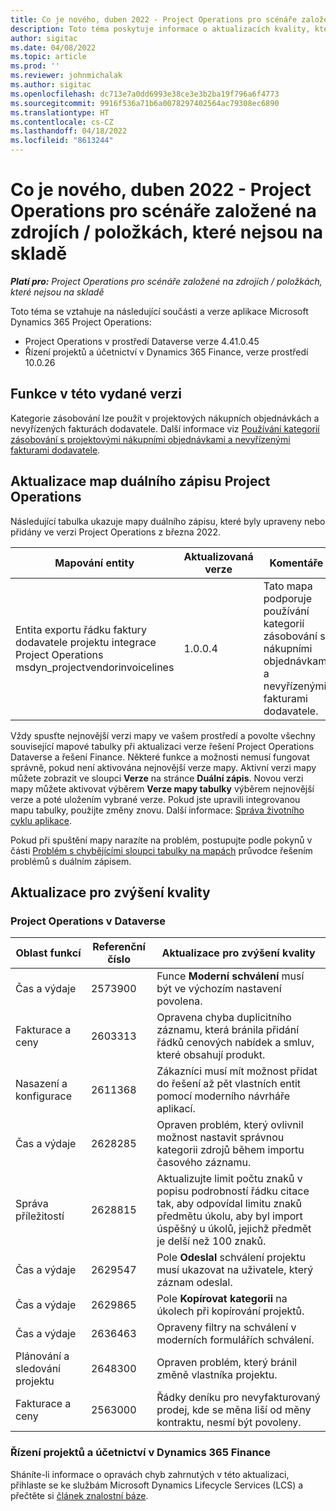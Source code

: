 ```yaml
---
title: Co je nového, duben 2022 - Project Operations pro scénáře založené na zdrojích / položkách, které nejsou na skladě
description: Toto téma poskytuje informace o aktualizacích kvality, které jsou k dispozici ve verzi Microsoft Dynamics 365 Project Operations z dubna 2022 pro scénáře založené na zdrojích / neskladových položkách.
author: sigitac
ms.date: 04/08/2022
ms.topic: article
ms.prod: ''
ms.reviewer: johnmichalak
ms.author: sigitac
ms.openlocfilehash: dc713e7a0dd6993e38ce3e3b2ba19f796a6f4773
ms.sourcegitcommit: 9916f536a71b6a0078297402564ac79308ec6890
ms.translationtype: HT
ms.contentlocale: cs-CZ
ms.lasthandoff: 04/18/2022
ms.locfileid: "8613244"
---
```

# <a name="whats-new-april-2022---project-operations-for-resourcenon-stocked-based-scenarios"></a>Co je nového, duben 2022 - Project Operations pro scénáře založené na zdrojích / položkách, které nejsou na skladě

_**Platí pro:** Project Operations pro scénáře založené na zdrojích / položkách, které nejsou na skladě_

Toto téma se vztahuje na následující součásti a verze aplikace Microsoft Dynamics 365 Project Operations:

- Project Operations v prostředí Dataverse verze 4.41.0.45
- Řízení projektů a účetnictví v Dynamics 365 Finance, verze prostředí 10.0.26

## <a name="features-included-in-this-release"></a>Funkce v této vydané verzi

Kategorie zásobování lze použít v projektových nákupních objednávkách a nevyřízených fakturách dodavatele. Další informace viz [Používání kategorií zásobování s projektovými nákupními objednávkami a nevyřízenými fakturami dodavatele](configure-procurement-categories.md).

## <a name="project-operations-dual-write-maps-updates"></a>Aktualizace map duálního zápisu Project Operations

Následující tabulka ukazuje mapy duálního zápisu, které byly upraveny nebo přidány ve verzi Project Operations z března 2022.

| Mapování entity | Aktualizovaná verze | Komentáře |
| -------------- | ------------------- | ------------|
| Entita exportu řádku faktury dodavatele projektu integrace Project Operations msdyn\_projectvendorinvoicelines | 1.0.0.4 | Tato mapa podporuje používání kategorií zásobování s nákupními objednávkami a nevyřízenými fakturami dodavatele. |

Vždy spusťte nejnovější verzi mapy ve vašem prostředí a povolte všechny související mapové tabulky při aktualizaci verze řešení Project Operations Dataverse a řešení Finance. Některé funkce a možnosti nemusí fungovat správně, pokud není aktivována nejnovější verze mapy. Aktivní verzi mapy můžete zobrazit ve sloupci **Verze** na stránce **Duální zápis**. Novou verzi mapy můžete aktivovat výběrem **Verze mapy tabulky** výběrem nejnovější verze a poté uložením vybrané verze. Pokud jste upravili integrovanou mapu tabulky, použijte změny znovu. Další informace: [Správa životního cyklu aplikace](/dynamics365/fin-ops-core/dev-itpro/data-entities/dual-write/app-lifecycle-management).

Pokud při spuštění mapy narazíte na problém, postupujte podle pokynů v části [Problém s chybějícími sloupci tabulky na mapách](/dynamics365/fin-ops-core/dev-itpro/data-entities/dual-write/dual-write-troubleshooting-finops-upgrades#missing-table-columns-issue-on-maps) průvodce řešením problémů s duálním zápisem.

## <a name="quality-updates"></a>Aktualizace pro zvýšení kvality

### <a name="project-operations-on-dataverse"></a>Project Operations v Dataverse

| Oblast funkcí | Referenční číslo | Aktualizace pro zvýšení kvality |
| ------------ | ---------------- | -------------- |
| Čas a výdaje | 2573900 | Funce **Moderní schválení** musí být ve výchozím nastavení povolena. |
| Fakturace a ceny | 2603313 | Opravena chyba duplicitního záznamu, která bránila přidání řádků cenových nabídek a smluv, které obsahují produkt. |
| Nasazení a konfigurace | 2611368 | Zákazníci musí mít možnost přidat do řešení až pět vlastních entit pomocí moderního návrháře aplikací. |
| Čas a výdaje | 2628285 | Opraven problém, který ovlivnil možnost nastavit správnou kategorii zdrojů během importu časového záznamu. |
| Správa příležitostí| 2628815 | Aktualizujte limit počtu znaků v popisu podrobností řádku citace tak, aby odpovídal limitu znaků předmětu úkolu, aby byl import úspěšný u úkolů, jejichž předmět je delší než 100 znaků. |
| Čas a výdaje| 2629547 | Pole **Odeslal** schválení projektu musí ukazovat na uživatele, který záznam odeslal. |
| Čas a výdaje| 2629865 | Pole **Kopírovat kategorii** na úkolech při kopírování projektů. |
| Čas a výdaje| 2636463 | Opraveny filtry na schválení v moderních formulářích schválení. |
| Plánování a sledování projektu | 2648300 | Opraven problém, který bránil změně vlastníka projektu. |
| Fakturace a ceny | 2563000 | Řádky deníku pro nevyfakturovaný prodej, kde se měna liší od měny kontraktu, nesmí být povoleny. |

### <a name="project-management-and-accounting-in-dynamics-365-finance"></a>Řízení projektů a účetnictví v Dynamics 365 Finance

Sháníte-li informace o opravách chyb zahrnutých v této aktualizaci, přihlaste se ke službám Microsoft Dynamics Lifecycle Services (LCS) a přečtěte si [článek znalostní báze](https://fix.lcs.dynamics.com/Issue/Details?bugId=662864).
